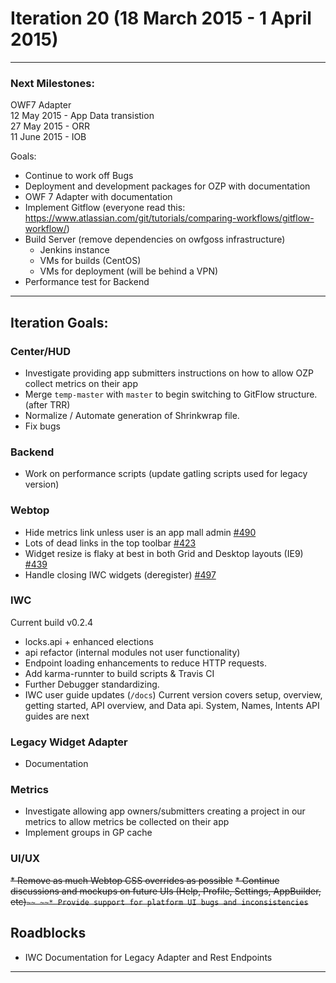 # Iteration 20 (18 March 2015 - 1 April 2015)

*** 
### Next Milestones:
OWF7 Adapter
<br> 12 May 2015 - App Data transistion
<br>27 May 2015 - ORR
<br>11 June 2015 - IOB

Goals:
* Continue to work off Bugs
* Deployment and development packages for OZP with documentation
* OWF 7 Adapter with documentation
* Implement Gitflow (everyone read this: https://www.atlassian.com/git/tutorials/comparing-workflows/gitflow-workflow/)
* Build Server (remove dependencies on owfgoss infrastructure)
  * Jenkins instance
  * VMs for builds (CentOS)
  * VMs for deployment (will be behind a VPN)
* Performance test for Backend
***

## Iteration Goals:

### Center/HUD
* Investigate providing app submitters instructions on how to allow OZP collect metrics on their app 
* Merge `temp-master` with `master` to begin switching to GitFlow structure. (after TRR)
* Normalize / Automate generation of Shrinkwrap file. 
* Fix bugs

### Backend
* Work on performance scripts (update gatling scripts used for legacy version)

### Webtop
* Hide metrics link unless user is an app mall admin [#490](https://github.com/ozone-development/ozp-webtop/issues/490)
* Lots of dead links in the top toolbar [#423](https://github.com/ozone-development/ozp-webtop/issues/423)
* Widget resize is flaky at best in both Grid and Desktop layouts (IE9) [#439](https://github.com/ozone-development/ozp-webtop/issues/439)
* Handle closing IWC widgets (deregister) [#497](https://github.com/ozone-development/ozp-webtop/issues/497)

### IWC
Current build v0.2.4
* locks.api + enhanced elections
* api refactor (internal modules not user functionality)
* Endpoint loading enhancements to reduce HTTP requests.
* Add karma-runnter to build scripts & Travis CI
* Further Debugger standardizing.
* IWC user guide updates (`/docs`) Current version covers setup, overview, getting started, API overview, and Data api. System, Names, Intents API guides are next

### Legacy Widget Adapter
* Documentation

### Metrics
* Investigate allowing app owners/submitters creating a project in our metrics to allow metrics be collected on their app
* Implement groups in GP cache

### UI/UX
~~* Remove as much Webtop CSS overrides as possible~~
~~* Continue discussions and mockups on future UIs (Help, Profile, Settings, AppBuilder, etc)`~~
~~* Provide support for platform UI bugs and inconsistencies`~~

## Roadblocks
* IWC Documentation for Legacy Adapter and Rest Endpoints

***